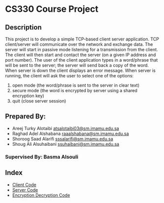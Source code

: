 # CS330 Course Project 
## Description 
This project is to develop a simple TCP-based client server application. TCP client/server will communicate over the network and exchange data. The server will start in passive mode listening for a transmission from the client. The client will then start and contact the server (on a given IP address and port number). The user of the client application types in a word/phrase that will be sent to the server; the server will send back a copy of the word.
When server is down the client displays an error message.
When server is running, the client will ask the user to select one of the options:
1) open mode (the word/phrase is sent to the server in clear text)
2) secure mode (the word is encrypted by server using a shared encryption key)
3) quit (close server session)


## Prepared By:
- Areej Turky Alotaibi    atsalotaibi03@sm.imamu.edu.sa
- Raghad Adel Alshabana   raaalshabana@sm.imamu.edu.sa
- Shoroog Saad Alarifi    sssalarifi@sm.imamu.edu.sa
- Shoug Ali Alsuhaibani   ssuhaibani@sm.imamu.edu.sa

### Supervised By: Basma Alsouli

## Index
- [Client Code](https://github.com/alsuhaibanishoug/CS330Code/blob/main/Code/Client.java)
- [Server Code](https://github.com/alsuhaibanishoug/CS330Code/blob/main/Code/Server.java)
- [Encryption Decryption Code](https://github.com/alsuhaibanishoug/CS330Code/blob/main/Code/EncryptionDecryption.java)
